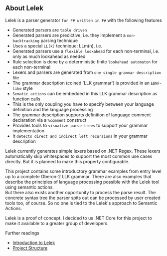 ## About Lelek

Lelek is a parser generator `for F# written in F#` with the following features

* Generated parsers are `table driven`
* Generated parsers are predictive, i.e. they implement a `non-backtracking` parsing technique
* Uses a special `LL(k)` technique: LLm(n), i.e.
* Generated parsers use a `flexible lookahead` for each non-terminal, i.e. only as much lookahead as needed
* Rule selection is done by a deterministic finite `lookahead automaton` for each non-terminal
* Lexers and parsers are generated from `one single grammar description` file
* The grammar description (coined 'LLK grammar') is provided in an `EBNF-like` style
* `Sematic actions` can be embedded in this LLK grammar description as function calls
* This is the only coupling you have to specify between your language definition and the language processing
* The grammar description supports definition of language comment declaration via a `%comment` construct
* Provides tools to `visualize parse trees` to support your grammar implementation
* It `detects direct and indirect left recursions` in your grammar description

Lelek currently generates simple lexers based on .NET Regex. These lexers automatically skip whitespaces to support the most common use cases directly. But it is planned to make this property configurable.

This project contains some introductory grammar examples from entry level up to a complete Oberon-2 LLK grammar.
There are also examples that describe the principles of language processing possible with the Lelek tool using semantic actions.  
But there also exists another opportunity to process the parse result.
The concrete syntax tree the parser spits out can be processed by user created tools too, of course. So no one is tied to the Lelek's approach to Semantic Actions.

Lelek is a proof of concept.
I decided to us .NET Core for this project to make it available to a greater group of developers.


Further readings

* [Introduction to Lelek](docs/Introduction.md)
* [Project Structure](src/ProjectStructure.md)
